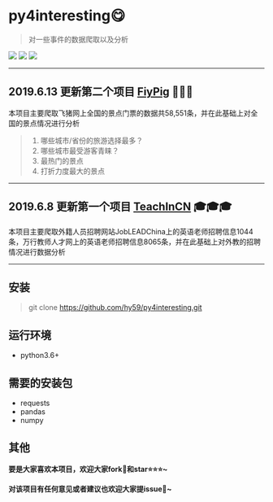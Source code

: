 # py4interesting😋
>对一些事件的数据爬取以及分析

![](https://img.shields.io/badge/python%20-3.6-brightgreen.svg) ![](https://img.shields.io/badge/build-passing-green.svg) ![](https://img.shields.io/badge/author-Chase%20Huang-yellowgreen.svg)

------

## 2019.6.13 更新第二个项目 [FiyPig](https://github.com/hy59/py4interesting/tree/master/Fiypig) 🐷🎠💸
本项目主要爬取飞猪网上全国的景点门票的数据共58,551条，并在此基础上对全国的景点情况进行分析
>1. 哪些城市/省份的旅游选择最多？
>2. 哪些城市最受游客青睐？
>3. 最热门的景点
>4. 打折力度最大的景点
------

## 2019.6.8 更新第一个项目 [TeachInCN](https://github.com/hy59/py4interesting/tree/master/TeachInCN) 🎓🎓🎓
本项目主要爬取外籍人员招聘网站JobLEADChina上的英语老师招聘信息1044条，万行教师人才网上的英语老师招聘信息8065条，并在此基础上对外教的招聘情况进行数据分析

------

## 安装

>git clone https://github.com/hy59/py4interesting.git

## 运行环境
- python3.6+

## 需要的安装包
- requests
- pandas 
- numpy 

## 其他

**要是大家喜欢本项目，欢迎大家fork🍴和star⭐⭐⭐~**

**对该项目有任何意见或者建议也欢迎大家提issue🙋~**